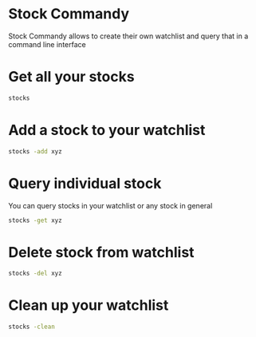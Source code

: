 # Stock Commandy
Stock Commandy allows to create their own watchlist and query that in a command line interface

# Get all your stocks
```sh
stocks
```

# Add a stock to your watchlist
```sh
stocks -add xyz
```

# Query individual stock
You can query stocks in your watchlist or any stock in general
```sh
stocks -get xyz
```

# Delete stock from watchlist
```sh
stocks -del xyz
```

# Clean up your watchlist
```sh
stocks -clean
```

